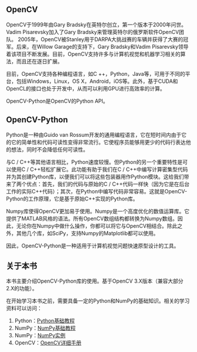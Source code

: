 ## OpenCV

OpenCV于1999年由Gary Bradsky在英特尔创立，第一个版本于2000年问世。Vadim Pisarevsky加入了Gary Bradsky来管理英特尔的俄罗斯软件OpenCV团队。 2005年，OpenCV被Stanley用于DARPA大挑战赛的车辆并获得了大赛的冠军。后来，在Willow Garage的支持下，Gary Bradsky和Vadim Pisarevsky领导着该项目不断发展。目前，OpenCV支持许多与计算机视觉和机器学习相关的算法，而且还在逐日扩展。


目前，OpenCV支持各种编程语言，如C ++，Python，Java等，可用于不同的平台，包括Windows，Linux，OS X，Android，iOS等。此外，基于CUDA和OpenCL的接口也处于开发中，从而可以利用GPU进行高效率的计算。


OpenCV-Python是OpenCV的Python API。


## OpenCV-Python

Python是一种由Guido van Rossum开发的通用编程语言，它在短时间内由于它的它的简单性和代码可读性变得非常流行。它使程序员能够用更少的代码行表达他的想法，同时不会降低任何可读性。


与C / C++等其他语言相比，Python速度较慢。但Python的另一个重要特性是可以使用C / C++轻松扩展它。此功能有助于我们在C / C++中编写计算密集型代码并为其创建Python库，以便我们可以将这些包装器用作Python模块。这给我们带来了两个优点：首先，我们的代码与原始的C / C++代码一样快（因为它是在后台工作的实际C++代码）；其次，在Python中编写代码非常容易。这就是OpenCV-Python的工作原理，它是基于原始C++实现的Python库。

Numpy库使得OpenCV更加易于使用。Numpy是一个高度优化的数值运算库。它提供了MATLAB风格的语法。所有OpenCV数组结构都转换为Numpy数组。因此，无论你在Numpy中做什么操作，你都可以将它与OpenCV相结合。除此之外，其他几个库，如SciPy，支持Numpy的Matplotlib都可以使用。

因此，OpenCV-Python是一种适用于计算机视觉问题快速原型设计的工具。


## 关于本书

本书主要介绍OpenCV-Python库的使用。基于OpenCV 3.X版本（兼容大部分2.X的功能）。

在开始学习本书之前，需要具备一定的Python和NumPy的基础知识。相关的学习资料可以访问：

1. Python：[Python基础教程](http://swaroopch.com/notes/python/)
2. NumPy：[NumPy基础教程](http://wiki.scipy.org/Tentative_NumPy_Tutorial)
3. NumPy：[NumPy实例](http://wiki.scipy.org/Numpy_Example_List)
4. OpenCV：[OpenCV详细手册](https://docs.opencv.org/)
